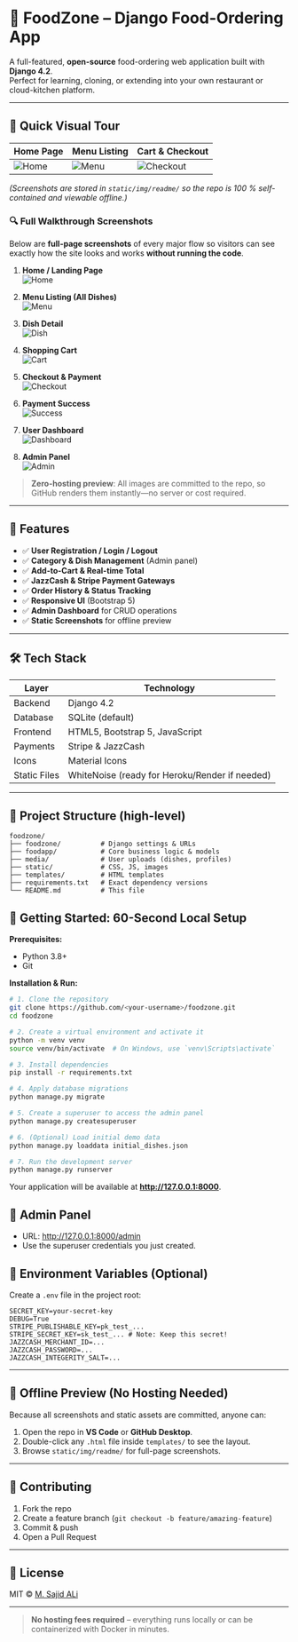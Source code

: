 # 🍔 FoodZone – Django Food-Ordering App

A full-featured, **open-source** food-ordering web application built with **Django 4.2**.  
Perfect for learning, cloning, or extending into your own restaurant or cloud-kitchen platform.

---

## 📸 Quick Visual Tour

| Home Page | Menu Listing | Cart & Checkout |
|-----------|--------------|-----------------|
| ![Home](static/img/readme/home.png) | ![Menu](static/img/readme/all_dishes.png) | ![Checkout](static/img/readme/dish_1.png) |

*(Screenshots are stored in `static/img/readme/` so the repo is 100 % self-contained and viewable offline.)*

### 🔍 Full Walkthrough Screenshots

Below are **full-page screenshots** of every major flow so visitors can see exactly how the site looks and works **without running the code**.

1. **Home / Landing Page**  
   ![Home](static/img/readme/home.png)

2. **Menu Listing (All Dishes)**  
   ![Menu](static/img/readme/all_dishes.png)

3. **Dish Detail**  
   ![Dish](static/img/readme/dish_1.png)

4. **Shopping Cart**  
   ![Cart](static/img/readme/dashboard_my_orders.png)

5. **Checkout & Payment**  
   ![Checkout](static/img/readme/dish_1.png)

6. **Payment Success**  
   ![Success](static/img/readme/payment-done.png)

7. **User Dashboard**  
   ![Dashboard](static/img/readme/dashboard.png)

8. **Admin Panel**  
   ![Admin](static/img/readme/admin.png)

> **Zero-hosting preview**: All images are committed to the repo, so GitHub renders them instantly—no server or cost required.

---

## 🚀 Features

- ✅ **User Registration / Login / Logout**  
- ✅ **Category & Dish Management** (Admin panel)  
- ✅ **Add-to-Cart & Real-time Total**  
- ✅ **JazzCash & Stripe Payment Gateways**  
- ✅ **Order History & Status Tracking**  
- ✅ **Responsive UI** (Bootstrap 5)  
- ✅ **Admin Dashboard** for CRUD operations  
- ✅ **Static Screenshots** for offline preview

---

## 🛠️ Tech Stack

| Layer        | Technology |
|--------------|------------|
| Backend      | Django 4.2 |
| Database     | SQLite (default) |
| Frontend     | HTML5, Bootstrap 5, JavaScript |
| Payments     | Stripe & JazzCash |
| Icons        | Material Icons |
| Static Files | WhiteNoise (ready for Heroku/Render if needed) |

---

## 📁 Project Structure (high-level)

```
foodzone/
├── foodzone/          # Django settings & URLs
├── foodapp/           # Core business logic & models
├── media/             # User uploads (dishes, profiles)
├── static/            # CSS, JS, images
├── templates/         # HTML templates
├── requirements.txt   # Exact dependency versions
└── README.md          # This file
```


## 🚀 Getting Started: 60-Second Local Setup

**Prerequisites:**
- Python 3.8+
- Git

**Installation & Run:**

```bash
# 1. Clone the repository
git clone https://github.com/<your-username>/foodzone.git
cd foodzone

# 2. Create a virtual environment and activate it
python -m venv venv
source venv/bin/activate  # On Windows, use `venv\Scripts\activate`

# 3. Install dependencies
pip install -r requirements.txt

# 4. Apply database migrations
python manage.py migrate

# 5. Create a superuser to access the admin panel
python manage.py createsuperuser

# 6. (Optional) Load initial demo data
python manage.py loaddata initial_dishes.json

# 7. Run the development server
python manage.py runserver
```

Your application will be available at **http://127.0.0.1:8000**.


## 🔐 Admin Panel

- URL: http://127.0.0.1:8000/admin  
- Use the superuser credentials you just created.


## 🔐 Environment Variables (Optional)

Create a `.env` file in the project root:

```dotenv
SECRET_KEY=your-secret-key
DEBUG=True
STRIPE_PUBLISHABLE_KEY=pk_test_...
STRIPE_SECRET_KEY=sk_test_... # Note: Keep this secret!
JAZZCASH_MERCHANT_ID=...
JAZZCASH_PASSWORD=...
JAZZCASH_INTEGERITY_SALT=...
```

---

## 🧪 Offline Preview (No Hosting Needed)

Because all screenshots and static assets are committed, anyone can:

1. Open the repo in **VS Code** or **GitHub Desktop**.
2. Double-click any `.html` file inside `templates/` to see the layout.
3. Browse `static/img/readme/` for full-page screenshots.

---

## 🤝 Contributing

1. Fork the repo  
2. Create a feature branch (`git checkout -b feature/amazing-feature`)  
3. Commit & push  
4. Open a Pull Request

---

## 📄 License

MIT © [M. Sajid ALi](https://github.com/MSajidAli-byte/)

---

> **No hosting fees required** – everything runs locally or can be containerized with Docker in minutes.
